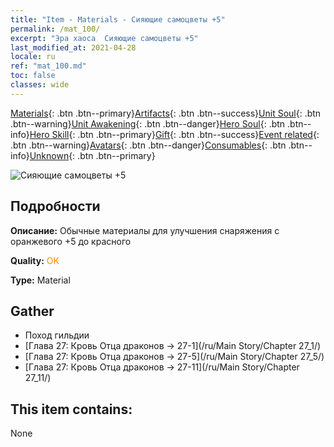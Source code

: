 ```yaml
---
title: "Item - Materials - Сияющие самоцветы +5"
permalink: /mat_100/
excerpt: "Эра хаоса  Сияющие самоцветы +5"
last_modified_at: 2021-04-28
locale: ru
ref: "mat_100.md"
toc: false
classes: wide
---
```

 [Materials](/ItemsRU/){: .btn .btn--primary}[Artifacts](/ItemsRU/Artifacts/){: .btn .btn--success}[Unit Soul](/ItemsRU/UnitSoul/){: .btn .btn--warning}[Unit Awakening](/ItemsRU/UnitAwakening/){: .btn .btn--danger}[Hero Soul](/ItemsRU/HeroSoul/){: .btn .btn--info}[Hero Skill](/ItemsRU/HeroSkill/){: .btn .btn--primary}[Gift](/ItemsRU/Gift/){: .btn .btn--success}[Event related](/ItemsRU/Events/){: .btn .btn--warning}[Avatars](/ItemsRU/Avatars/){: .btn .btn--danger}[Consumables](/ItemsRU/Consumables/){: .btn .btn--info}[Unknown](/ItemsRU/Unknown/){: .btn .btn--primary}

 ![Сияющие самоцветы +5](/images/t/i_cailiao_baoshi3.png)

## Подробности
 **Описание:** Обычные материалы для улучшения снаряжения c оранжевого +5 до красного

 **Quality:** <span style="color: #FF8C00">OK</span>

 **Type:** Material

## Gather

*    Поход гильдии 
*    [Глава 27: Кровь Отца драконов -> 27-1](/ru/Main Story/Chapter 27_1/) 
*    [Глава 27: Кровь Отца драконов -> 27-5](/ru/Main Story/Chapter 27_5/) 
*    [Глава 27: Кровь Отца драконов -> 27-11](/ru/Main Story/Chapter 27_11/) 

## This item contains:

  None

